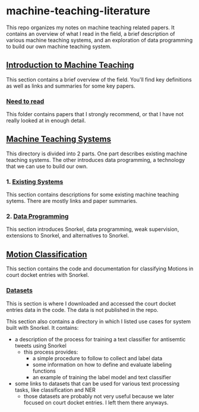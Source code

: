 # machine-teaching-literature

This repo organizes my notes on machine teaching related papers. It contains an overview of what I read in the field, a brief description of various machine teaching systems, and an exploration of data programming to build our own machine teaching system.

## [Introduction to Machine Teaching](https://github.com/simon-benigeri/machine-teaching-literature/tree/main/introduction%20to%20machine%20teaching)

This section contains a brief overview of the field. You'll find key definitions as well as links and summaries for some key papers.

### [Need to read](https://github.com/simon-benigeri/machine-teaching-literature/tree/main/introduction%20to%20machine%20teaching/need%20to%20read)

This folder contains papers that I strongly recommend, or that I have not really looked at in enough detail.

## [Machine Teaching Systems](https://github.com/simon-benigeri/machine-teaching-literature/tree/main/machine%20teaching%20systems)

This directory is divided into 2 parts. One part describes existing machine teaching systems. The other introduces data programming, a technology that we can use to build our own.

### 1. [Existing Systems](https://github.com/simon-benigeri/machine-teaching-literature/tree/main/machine%20teaching%20systems/existing%20systems)

This section contains descriptions for some existing machine teaching sytems. There are mostly links and paper summaries.

### 2. [Data Programming](https://github.com/simon-benigeri/machine-teaching-literature/tree/main/machine%20teaching%20systems/data%20programming)

This section introduces Snorkel, data programming, weak supervision, extensions to Snorkel, and alternatives to Snorkel.

## [Motion Classification](https://github.com/simon-benigeri/machine-teaching-literature/tree/main/motion%20classification)

This section contains the code and documentation for classifying Motions in court docket entries with Snorkel.

### [Datasets](https://github.com/simon-benigeri/machine-teaching-literature/tree/main/motion%20classification/datasets)

This is section is where I downloaded and accessed the court docket entries data in the code. The data is not published in the repo.

This section also contains a directory in which I listed use cases for system built with Snorkel. It contains:
  - a description of the process for training a text classifier for antisemtic tweets using Snorkel
    - this process provides:
      - a simple procedure to follow to collect and label data
      - some information on how to define and evaluate labeling functions
      - an example of training the label model and text classifier
  - some links to datasets that can be used for various text processing tasks, like classification and NER
    - those datasets are probably not very useful because we later focused on court docket entries. I left them there anyways.
